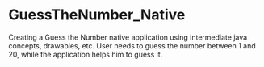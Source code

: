 # GuessTheNumber_Native
Creating a Guess the Number native application using intermediate java concepts, drawables, etc. User needs to guess the number between 1 and 20, while the application helps him to guess it.
